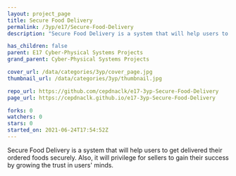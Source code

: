 ```yaml
---
layout: project_page
title: Secure Food Delivery
permalink: /3yp/e17/Secure-Food-Delivery
description: "Secure Food Delivery is a system that will help users to get delivered their ordered foods securely. Also, it will privilege for sellers to gain their success by growing the trust in users' minds."

has_children: false
parent: E17 Cyber-Physical Systems Projects
grand_parent: Cyber-Physical Systems Projects

cover_url: /data/categories/3yp/cover_page.jpg
thumbnail_url: /data/categories/3yp/thumbnail.jpg

repo_url: https://github.com/cepdnaclk/e17-3yp-Secure-Food-Delivery
page_url: https://cepdnaclk.github.io/e17-3yp-Secure-Food-Delivery

forks: 0
watchers: 0
stars: 0
started_on: 2021-06-24T17:54:52Z
---
```

Secure Food Delivery is a system that will help users to get delivered their ordered foods securely. Also, it will privilege for sellers to gain their success by growing the trust in users' minds.

